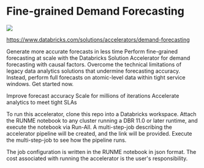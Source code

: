# Fine-grained Demand Forecasting
<img src="https://www.databricks.com/wp-content/uploads/2022/03/build-fine-grained-demand-forecasts-ui-hex.png">

https://www.databricks.com/solutions/accelerators/demand-forecasting


Generate more accurate forecasts in less time
Perform fine-grained forecasting at scale with the Databricks Solution Accelerator for demand forecasting with causal factors. Overcome the technical limitations of legacy data analytics solutions that undermine forecasting accuracy. Instead, perform full forecasts on atomic-level data within tight service windows. Get started now.

Improve forecast accuracy
Scale for millions of iterations
Accelerate analytics to meet tight SLAs

To run this accelerator, clone this repo into a Databricks workspace. Attach the RUNME notebook to any cluster running a DBR 11.0 or later runtime, and execute the notebook via Run-All. A multi-step-job describing the accelerator pipeline will be created, and the link will be provided. Execute the multi-step-job to see how the pipeline runs.

The job configuration is written in the RUNME notebook in json format. The cost associated with running the accelerator is the user's responsibility.
